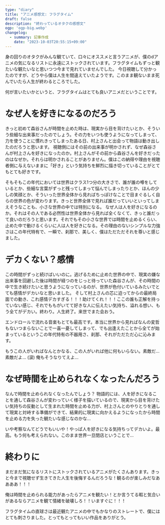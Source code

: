 ```yaml
---
type: "diary"
title: "アニメ感想文: フラグタイム"
draft: false
description: "終わっているオタクの感想文"
ogp: 'ogp-big.webp'
changelog:
  - summary: 記事作成
    date: "2023-10-03T20:55:15+09:00"
---
```


<!-- titleは自動で入る -->
身の回りのオタクがみんな観ていて、口々にオススメと言うアニメが、僕のdアニメの気になるリストに永遠にストックされています。フラグタイムもずっと観たいな観たいなと思いつつ今まで見れていませんでした。
今日視聴して分かったのですが、どうやら僕は人生を間違えていたようです。このまま観ないまま死んでいたら人生が終わるところでした。

何が言いたいかというと、フラグタイムはとても良いアニメだということです。

# なぜ人を好きになるのだろう

きっと初めて森谷さんが時間を止めた時は、現実から目を背けたいとか、そういう些細な出来事だったのでしょう。その力をいつも使うようになってしまって、力を使うことに慣れきってしまったある日、村上さんと出会って物語は動き出したのだろうと思います。
視聴側にはその前の出来事が明かされず、なぜ森谷さんが村上さんを好きになったのか。村上さんがその前から森谷さんを好きだったのはなぜか。それらは明かされることがありません。僕はこの納得や理由を視聴者側に与えないままに「好き」という気持ちを鮮烈に描き切っていることがとてもとても好きです。

そもそもこの年代においては世界はクラス1つ分の大きさで、誰が誰の噂をしているとか、些細な言葉がずっと残ってしまって悩んでしまったりとか、ほんの少しの笑顔とか、そういった世界全体から見ればちっぽけなことで目まぐるしく自らの世界の色が変わります。きっと世界全体で見れば誰だっていいといってしまえそうなことも、小さな世界の中では特別になる。
なぜ人は人を好きになるのか。それはその人である必然性は世界全体から見れば全くなくて、きっと誰だって良いのだろうと思います。それでもその小さな世界では時間を止めるくらい、止めた中で動けるくらいに人は人を好きになる。その理由のないシンプルな力強さはこの年代特有で、一瞬で、刹那で、美しく、僕はただただそれを尊いと感じました。

# デカくない？感情

この時間がずっと続けばいいのに。逃げるために止めた世界の中で、現実の嫌な出来事を回避した後は時間が経つのをじっと待っていた森谷さんが、その時間の中で生き続けたいと思うようになっているのが、世界が色付いているみたいでとても感情がデカいなと思いました。
そして村上さんの芯に迫ってからの最終局面での動き、これ感情デカすぎる！！！助けてくれ！！！ここの誰も正解を持っていない感じ、それでももがいてて好きな人に伝えたい気持ち、溢れる想い、もう全てがデカい。終わり。人生終了。来世でまた会おう。

エンドロールで流れる音楽もとても最高です。本当に世界から見ればなんの変哲もないつまらないことで一喜一憂してしまって、でも出逢えたことから全てが始まっているというこの年代特有の不器用さ、刹那、それがただただ心に沁みます。

もうこの人がいればなんとかなる、この人がいれば他に何もいらない。素敵だ... 素敵だよ... (涙) 俺もそうなりてえよ...

# なぜ時間を止められなくなったんだろう

なんで時間を止められなくなったんでしょう？
物語的には、人を好きになることを通して森谷さんが変わっていく様子を描いているので、現実から目を背けたい気持ちの反動として生まれた時間を止める力が、村上さんとのやりとりを通して現実と対峙する準備ができて、結果的に現実に向かえるようになったから時間を止める力を失った観たいな感じなのかな...

いや考察なんてどうでもいいや！やっぱ人を好きになる気持ちってデカいよ。最高。もう何も考えられない。このまま世界一旦閉店ということで...

# 終わりに

まだまだ気になるリストにストックされているアニメがたくさんあります。きっと今まで視聴せず生きてきた人生を後悔するんだろうな！観るのが楽しみだなああああ！！！

俺は時間を止められる能力があったらアニメを観たい！とか言うてる暇と気合いがあるならアニメを観て情緒を破壊しろ！！いますぐに！！！

フラグタイムの直球さは最近観たアニメの中でもかなりのストレートで、僕にはとても刺さりました。とってもとってもいい作品をありがとう。
